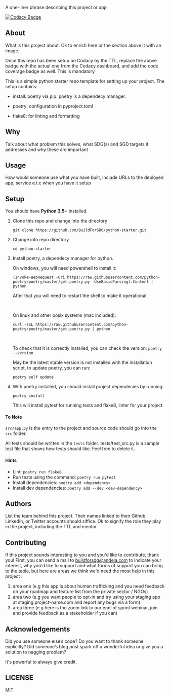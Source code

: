A one-liner phrase describing this project or app

[![Codacy Badge](https://img.shields.io/badge/Code%20Quality-D-red)](https://img.shields.io/badge/Code%20Quality-D-red)


## About

What is this project about. Ok to enrich here or the section above it with an image. 

Once this repo has been setup on Codacy by the TTL, replace the above badge with the actual one from the Codacy dashboard, and add the code coverage badge as well. This is mandatory

This is a simple python starter repo template for setting up your project. The setup contains:

- install: poetry via pip. poetry is a dependecy manager.

- poetry: configuration in pyproject.toml

- flake8: for linting and formatting

## Why

Talk about what problem this solves, what SDG(s) and SGD targets it addresses and why these are important

## Usage
How would someone use what you have built, include URLs to the deployed app, service e.t.c when you have it setup


## Setup
You should have **Python 3.5+** installed. 

1. Clone this repo and change into the directory

    ``
    git clone https://github.com/BuildForSDG/python-starter.git
    ``

2. Change into repo directory

    ``
    cd python-starter
    ``

3. Install poetry, a dependecy manager for python.

    On windows, you will need powershell to install it:

    ``
    (Invoke-WebRequest -Uri https://raw.githubusercontent.com/python-poetry/poetry/master/get-poetry.py -UseBasicParsing).Content | python
    ``

    After that you will need to restart the shell to make it operational.

    &nbsp;

    On linux and other posix systems (mac included):

    ``
    curl -sSL https://raw.githubusercontent.com/python-poetry/poetry/master/get-poetry.py | python
    ``

    &nbsp;

    To check that it is correctly installed, you can check the version:
    ``
    poetry --version
    ``

    May be the latest stable version is not installed with the installation script, to update poetry, you can run:

    ``
    poetry self update
    ``

4. With poetry installed, you should install project dependecies by running:

    ``
    poetry install
    ``

    This will install pytest for running tests and flake8, linter for your project.

#### To Note
`src/app.py` is the entry to the project and source code should go into the `src` folder.

All tests should be written in the `tests` folder. tests/test_src.py is a sample test file that shows how tests should like. Feel free to delete it.

#### Hints

- Lint: `poetry run flake8`
- Run tests using the command: `poetry run pytest`
- Install dependencies: 
  `poetry add <dependency>`
- Install dev dependencies:
  `poetry add --dev <dev-dependency>`


## Authors

List the team behind this project. Their names linked to their Github, LinkedIn, or Twitter accounts should siffice. Ok to signify the role they play in the project, including the TTL and mentor

## Contributing
If this project sounds interesting to you and you'd like to contribute, thank you!
First, you can send a mail to buildforsdg@andela.com to indicate your interest, why you'd like to support and what forms of support you can bring to the table, but here are areas we think we'd need the most help in this project :
1.  area one (e.g this app is about human trafficking and you need feedback on your roadmap and feature list from the private sector / NGOs)
2.  area two (e.g you want people to opt-in and try using your staging app at staging.project-name.com and report any bugs via a form)
3.  area three (e.g here is the zoom link to our end-of sprint webinar, join and provide feedback as a stakeholder if you can)

## Acknowledgements

Did you use someone else’s code?
Do you want to thank someone explicitly?
Did someone’s blog post spark off a wonderful idea or give you a solution to nagging problem?

It's powerful to always give credit.

## LICENSE
MIT
